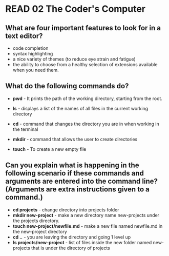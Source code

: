 # READ 02 The Coder's Computer
## What are four important features to look for in a text editor?
  - code completion 
  - syntax highlighting 
  - a nice variety of themes (to reduce eye strain and fatigue) 
  - the ability to choose from a healthy selection of extensions available when you need them.

## What do the following commands do?
* **pwd** - It prints the path of the working directory, starting from the root.
  
* **ls** - displays a list of the names of all files in the current working directory
  
* **cd** - command that changes the directory you are in when working in the terminal
  
* **mkdir** - command that allows the user to create directories
  
* **touch** - To create a new empty file 

## Can you explain what is happening in the following scenario if these commands and arguments are entered into the command line? (Arguments are extra instructions given to a command.)

* **cd projects** - change directory into projects folder
* **mkdir new-project** - make a new directory name new-projects under the projects directory.
* **touch new-project/newfile.md**  - make a new file named newfile.md in the new-project directory
* **cd ..** - you are leaving the directory and going 1 level up
* **ls projects/new-project** - list of files inside the new folder named new-projects that is under the directory of projects
